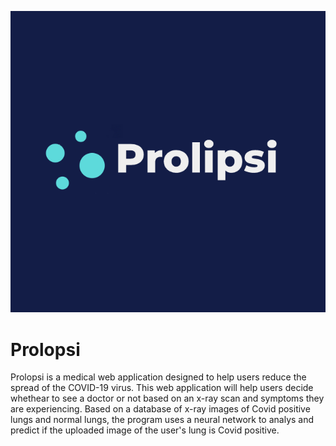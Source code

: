 <p align="center">
  <img src="https://github.com/KevinT02/Covid-Identifier/blob/main/logo.png">
</p>



# Prolopsi
Prolopsi is a medical web application designed to help users reduce the spread of the COVID-19 virus. This web application will help users decide whethear to see a doctor or not based on an x-ray scan and symptoms they are experiencing. Based on a database of x-ray images of Covid positive lungs and normal lungs, the program uses a neural network to analys and predict if the uploaded image of the user's lung is Covid positive.




